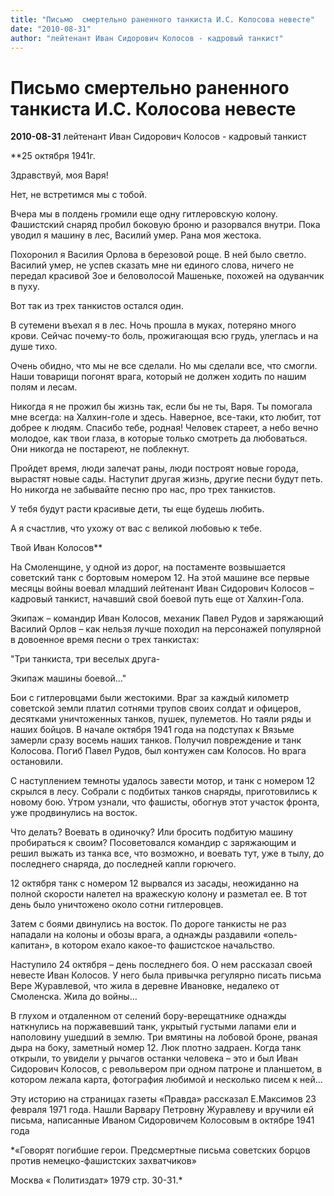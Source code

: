 ```yaml
---
title: "Письмо  смертельно раненного танкиста И.С. Колосова невесте"
date: "2010-08-31"
author: "лейтенант Иван Сидорович Колосов - кадровый танкист"
---
```


# Письмо  смертельно раненного танкиста И.С. Колосова невесте

**2010-08-31** лейтенант Иван Сидорович Колосов - кадровый танкист

**25 октября 1941г.

Здравствуй, моя Варя!

Нет, не встретимся мы с тобой.

Вчера мы в полдень громили еще одну гитлеровскую колону. Фашистский снаряд пробил боковую броню и разорвался внутри. Пока уводил я машину в лес, Василий умер. Рана моя жестока.

Похоронил я Василия Орлова в березовой роще. В ней было светло. Василий умер, не успев сказать мне ни единого слова, ничего не передал красивой Зое и беловолосой Машеньке, похожей на одуванчик в пуху.

Вот так из трех танкистов остался один.

В сутемени въехал я в лес. Ночь прошла в муках, потеряно много крови. Сейчас почему-то боль, прожигающая всю грудь, улеглась и на душе тихо.

Очень обидно, что мы не все сделали. Но мы сделали все, что смогли. Наши товарищи погонят врага, который не должен ходить по нашим полям и лесам.

Никогда я не прожил бы жизнь так, если бы не ты, Варя. Ты помогала мне всегда: на Халхин-голе и здесь. Наверное, все-таки, кто любит, тот добрее к людям. Спасибо тебе, родная! Человек стареет, а небо вечно молодое, как твои глаза, в которые только смотреть да любоваться. Они никогда не постареют, не поблекнут.

Пройдет время, люди залечат раны, люди построят новые города, вырастят новые сады. Наступит другая жизнь, другие песни будут петь. Но никогда не забывайте песню про нас, про трех танкистов.

У тебя будут расти красивые дети, ты еще будешь любить.

А я счастлив, что ухожу от вас с великой любовью к тебе.

Твой Иван Колосов**

На Смоленщине, у одной из дорог, на постаменте возвышается советский танк с бортовым номером 12. На этой машине все первые месяцы войны воевал младший лейтенант Иван Сидорович Колосов – кадровый танкист, начавший свой боевой путь еще от Халхин-Гола.

Экипаж – командир Иван Колосов, механик Павел Рудов и заряжающий Василий Орлов – как нельзя лучше походил на персонажей популярной в довоенное время песни о трех танкистах:

 "Три танкиста, три веселых друга-

Экипаж машины боевой…"

Бои с гитлеровцами были жестокими. Враг за каждый километр советской земли платил сотнями трупов своих солдат и офицеров, десятками уничтоженных танков, пушек, пулеметов. Но таяли ряды и наших бойцов. В начале октября 1941 года на подступах к Вязьме замерли сразу восемь наших танков. Получил повреждение и танк Колосова. Погиб Павел Рудов, был контужен сам Колосов. Но врага остановили.

С наступлением темноты удалось завести мотор, и танк с номером 12 скрылся в лесу. Собрали с подбитых танков снаряды, приготовились к новому бою. Утром узнали, что фашисты, обогнув этот участок фронта, уже продвинулись на восток.

Что делать? Воевать в одиночку? Или бросить подбитую машину пробираться к своим? Посоветовался командир с заряжающим и решил выжать из танка все, что возможно, и воевать тут, уже в тылу, до последнего снаряда, до последней капли горючего.

12 октября танк с номером 12 вырвался из засады, неожиданно на полной скорости налетел на вражескую колону и разметал ее. В тот день было уничтожено около сотни гитлеровцев.

Затем с боями двинулись на восток. По дороге танкисты не раз нападали на колоны и обозы врага, а однажды раздавили «опель-капитан», в котором ехало какое-то фашистское начальство.

Наступило 24 октября – день последнего боя. О нем рассказал своей невесте Иван Колосов. У него была привычка регулярно писать письма Вере Журавлевой, что жила в деревне Ивановке, недалеко от Смоленска. Жила до войны…

В глухом и отдаленном от селений бору-верещатнике однажды наткнулись на поржавевший танк, укрытый густыми лапами ели и наполовину ушедший в землю. Три вмятины на лобовой броне, рваная дыра на боку, заметный номер 12. Люк плотно задраен. Когда танк открыли, то увидели у рычагов останки человека – это и был Иван Сидорович Колосов, с револьвером при одном патроне и планшетом, в котором лежала карта, фотография любимой и несколько писем к ней…

Эту историю на страницах газеты «Правда» рассказал Е.Максимов 23 февраля 1971 года. Нашли Варвару Петровну Журавлеву и вручили ей письма, написанные Иваном Сидоровичем Колосовым в октябре 1941 года

*«Говорят погибшие герои. Предсмертные письма советских борцов против немецко-фашистских захватчиков»

Москва « Политиздат» 1979 стр. 30-31.*
